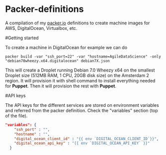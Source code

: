 Packer-definitions
==================

A compilation of my [packer.io](http://www.packer.io/) definitions to create machine images for AWS, DigitalOcean, Virtualbox, etc.

#Getting started

To create a machine in DigitalOcean for example we can do

```packer build -var "ssh_port=22" -var "hostname=AgileDataScience" -only "debian70wheezy.x64.digitalocean" debian7X.json```

This will create a Droplet running Debian 7.0 Wheezy x64 on the smallest Droplet size (512MB RAM, 1 CPU, 20GB disk size) on the Amsterdam 2 region. It will provision it with shell command to install everything needed for **Puppet**. Then it will provision the rest with **Puppet**.

#API keys

The API keys for the different services are stored on environment variables and referred from the packer definition. Check the "variables" section (top of the file).

```json
"variables": {
    "ssh_port" : "",
    "hostname" : "",
    "digital_ocean_client_id" : "{{ env `DIGITAL_OCEAN_CLIENT_ID`}}",
    "digital_ocean_api_key" : "{{ env `DIGITAL_OCEAN_API_KEY` }}"
  }
```



